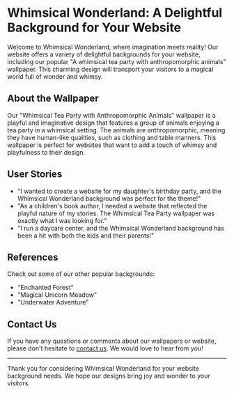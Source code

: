 <!--font:Cabin-->

# Whimsical Wonderland: A Delightful Background for Your Website

Welcome to Whimsical Wonderland, where imagination meets reality! Our website offers a variety of delightful backgrounds for your website, including our popular "A whimsical tea party with anthropomorphic animals" wallpaper. This charming design will transport your visitors to a magical world full of wonder and whimsy.

## About the Wallpaper

Our "Whimsical Tea Party with Anthropomorphic Animals" wallpaper is a playful and imaginative design that features a group of animals enjoying a tea party in a whimsical setting. The animals are anthropomorphic, meaning they have human-like qualities, such as clothing and table manners. This wallpaper is perfect for websites that want to add a touch of whimsy and playfulness to their design.

## User Stories

- "I wanted to create a website for my daughter's birthday party, and the Whimsical Wonderland background was perfect for the theme!"
- "As a children's book author, I needed a website that reflected the playful nature of my stories. The Whimsical Tea Party wallpaper was exactly what I was looking for."
- "I run a daycare center, and the Whimsical Wonderland background has been a hit with both the kids and their parents!"

## References

Check out some of our other popular backgrounds:

- "Enchanted Forest"
- "Magical Unicorn Meadow"
- "Underwater Adventure"

## Contact Us

If you have any questions or comments about our wallpapers or website, please don't hesitate to [contact us](#contact). We would love to hear from you!

---

Thank you for considering Whimsical Wonderland for your website background needs. We hope our designs bring joy and wonder to your visitors.

<!--

Write me content for website with wallpaper which alt text is:

"A whimsical tea party with anthropomorphic animals"

The name/title of the page should not be 1:1 copy of the alt text but rather a real content of the website which is using this wallpaper.

- Use markdown format 
- Start with heading
- Heading should be short and concise
- The content should look like a real website 
- The website should not be about the wallpaper, wallpaper is just a related background
- Heading should be contain work "wallpaper" or "background"
- Include real sections like references, contact, user stories, etc. use things relevant to the page purpose.
- Feel free to use structure like headings, bullets, numbering, blockquotes, paragraphs, horizontal lines, etc.
- You can use formatting like bold or _italic_
- You can include UTF-8 emojis
- Links should be only #hash anchors (and you can refer to the document itself)
- Do not include images


---


# Whimsical Wonderland: A Delightful Background for Your Website

Welcome to Whimsical Wonderland, where imagination meets reality! Our website offers a variety of delightful backgrounds for your website, including our popular "A whimsical tea party with anthropomorphic animals" wallpaper. This charming design will transport your visitors to a magical world full of wonder and whimsy.

## About the Wallpaper

Our "Whimsical Tea Party with Anthropomorphic Animals" wallpaper is a playful and imaginative design that features a group of animals enjoying a tea party in a whimsical setting. The animals are anthropomorphic, meaning they have human-like qualities, such as clothing and table manners. This wallpaper is perfect for websites that want to add a touch of whimsy and playfulness to their design.

## User Stories

- "I wanted to create a website for my daughter's birthday party, and the Whimsical Wonderland background was perfect for the theme!"
- "As a children's book author, I needed a website that reflected the playful nature of my stories. The Whimsical Tea Party wallpaper was exactly what I was looking for."
- "I run a daycare center, and the Whimsical Wonderland background has been a hit with both the kids and their parents!"

## References

Check out some of our other popular backgrounds:

- "Enchanted Forest"
- "Magical Unicorn Meadow"
- "Underwater Adventure"

## Contact Us

If you have any questions or comments about our wallpapers or website, please don't hesitate to [contact us](#contact). We would love to hear from you!

---

Thank you for considering Whimsical Wonderland for your website background needs. We hope our designs bring joy and wonder to your visitors.

-->
